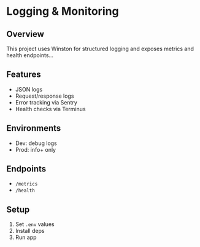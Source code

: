 # Logging & Monitoring

## Overview
This project uses Winston for structured logging and exposes metrics and health endpoints...

## Features
- JSON logs
- Request/response logs
- Error tracking via Sentry
- Health checks via Terminus

## Environments
- Dev: debug logs
- Prod: info+ only

## Endpoints
- `/metrics`
- `/health`

## Setup
1. Set `.env` values
2. Install deps
3. Run app
